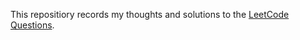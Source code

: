 This repositiory records my thoughts and solutions to the [LeetCode Questions](https://leetcode.com/problemset/all/).